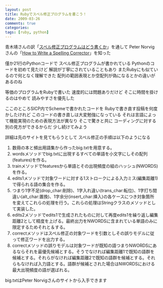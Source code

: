 ```yaml
---
layout: post
title: Rubyでスペル修正プログラムを書こう！
date: 2009-03-26
comments: true
categories:
tags: [ruby, python]
---
```



青木靖さんの訳「[スペル修正プログラムはどう書くか](http://www.aoky.net/articles/peter_norvig/spell-correct.htm)」を通して
Peter Norvigさんの「[How to Write a Spelling Corrector](http://www.norvig.com/spell-correct.html)」を知った

僅か21行のPythonコードで
スペル修正プログラムが書かれている
Pythonのコードを初めて見たけど
解説が丁寧にされていることもあり
またRubyにも似ているので何となく理解できた
配列の範囲表現とか空配列が偽になるとかの違いがあるのね

等価のプログラムをRubyで書いた
速度的には問題ありだけど
そこに時間を掛けるのはやめて
読みやすさを優先した

ここのところSICP内でSchemeで書かれたコードを
Rubyで書き直す投稿を何度かしたけれど
このコードの書き直しは大変勉強になっている
それは言語によって機能実現のための表現方法が異なり
そこで驚きと共に
コーディングに対する別の見方ができるからだ
少し続けてみよう

詳細は先のサイトを見てもらうとして
スペル修正の手順は以下のようになる
1. 数冊の本と頻出用語集から作ったbig.txtを用意する。
1. wordsメソッドでbig.txtに出現するすべての単語を小文字にしその配列(features)を作る。
1. trainメソッドでfeaturesから単語とその出現頻度の組のハッシュ(NWORDS)を作る。
1. edits1メソッドで対象ワードに対する1ストロークによる入力ミス(編集距離1)で得られる語の集合を作る。
1. つまり1字不足(drop_char:削除)、1字入れ違い(trans_char:転位)、1字打ち間違い(alt_char:置換)、1字余分(insert_char:挿入)の各ケースにつき対象箇所を変えてこれらの処理を行う。これらの処理はStringクラスのメソッドとして実装した。
1. edits2メソッドでedits1で生成されたものに対して再度edits1を繰り返し編集距離2として精度を上げる。最終出力をNWORDSに含まれている単語のみに限定するためそれと＆する。
1. correctメソッドはスペル修正の対象ワードを引数としその誤りモデルに従って修正ワードを出力する。
1. correctメソッドの誤りモデルは対象ワードが既知の語つまりNWORDSにあるならそれを最優先候補とする。そうでなければ編集距離1で既知の語群を候補とする。それらがなければ編集距離2で既知の語群を候補とする。それらもなければ入力語とする。語群が候補とされた場合はNWORDSにおける最大出現頻度の語が選ばれる。

<script src="http://gist.github.com/85967.js"></script>

big.txtはPeter Norvigさんのサイトから入手できます
